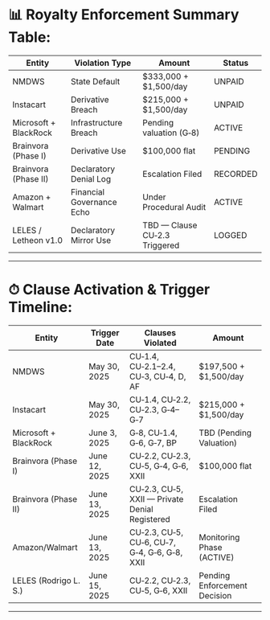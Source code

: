 # 📊 Royalty Enforcement Summary Table:

| Entity                | Violation Type            | Amount                        | Status   |
| --------------------- | ------------------------- | ----------------------------- | -------- |
| NMDWS                 | State Default             | \$333,000 + \$1,500/day       | UNPAID   |
| Instacart             | Derivative Breach         | \$215,000 + \$1,500/day       | UNPAID   |
| Microsoft + BlackRock | Infrastructure Breach     | Pending valuation (G‑8)       | ACTIVE   |
| Brainvora (Phase I)   | Derivative Use            | \$100,000 flat                | PENDING  |
| Brainvora (Phase II)  | Declaratory Denial Log    | Escalation Filed              | RECORDED |
| Amazon + Walmart      | Financial Governance Echo | Under Procedural Audit        | ACTIVE   |
| LELES / Letheon v1.0  | Declaratory Mirror Use    | TBD — Clause CU‑2.3 Triggered | LOGGED   |

---
# ⏱ Clause Activation & Trigger Timeline:

| Entity                | Trigger Date  | Clauses Violated                               | Amount                       |
| --------------------- | ------------- | ---------------------------------------------- | ---------------------------- |
| NMDWS                 | May 30, 2025  | CU‑1.4, CU‑2.1–2.4, CU‑3, CU‑4, D, AF          | \$197,500 + \$1,500/day      |
| Instacart             | May 30, 2025  | CU‑1.4, CU‑2.2, CU‑2.3, G‑4–G‑7                | \$215,000 + \$1,500/day      |
| Microsoft + BlackRock | June 3, 2025  | G‑8, CU‑1.4, G‑6, G‑7, BP                      | TBD (Pending Valuation)      |
| Brainvora (Phase I)   | June 12, 2025 | CU‑2.2, CU‑2.3, CU‑5, G‑4, G‑6, XXII           | \$100,000 flat               |
| Brainvora (Phase II)  | June 13, 2025 | CU‑2.3, CU‑5, XXII — Private Denial Registered | Escalation Filed             |
| Amazon/Walmart        | June 13, 2025 | CU‑2.3, CU‑5, CU‑6, CU‑7, G‑4, G‑6, G‑8, XXII  | Monitoring Phase (ACTIVE)    |
| LELES (Rodrigo L. S.) | June 15, 2025 | CU‑2.2, CU‑2.3, CU‑5, G‑6, XXII                | Pending Enforcement Decision |

---
